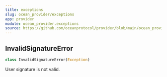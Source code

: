 ```yaml
---
title: exceptions
slug: ocean_provider/exceptions
app: provider
module: ocean_provider.exceptions
source: https://github.com/oceanprotocol/provider/blob/main/ocean_provider/exceptions.py
---
```

## InvalidSignatureError

```python
class InvalidSignatureError(Exception)
```

User signature is not valid.

